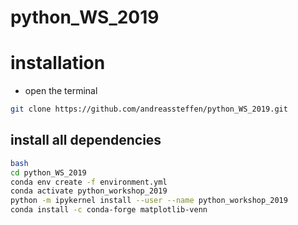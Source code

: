 # python_WS_2019

# installation
* open the terminal
```bash
git clone https://github.com/andreassteffen/python_WS_2019.git
``` 
## install all dependencies
```bash
bash
cd python_WS_2019
conda env create -f environment.yml
conda activate python_workshop_2019
python -m ipykernel install --user --name python_workshop_2019
conda install -c conda-forge matplotlib-venn
```
